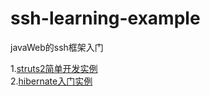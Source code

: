 # ssh-learning-example
javaWeb的ssh框架入门  

1.[struts2简单开发实例](https://github.com/yangxuechen/ssh-learning-example/blob/master/chapter01/resource/chapter01.md)  
2.[hibernate入门实例](https://github.com/yangxuechen/ssh-learning-example/blob/master/HibernateTest/resource/hibernateTest.md)
